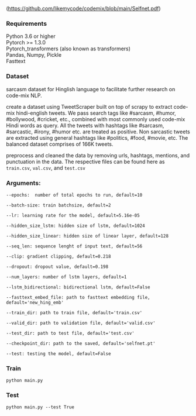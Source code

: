 

(https://github.com/likemycode/codemix/blob/main/Selfnet.pdf)

### Requirements
  Python 3.6 or higher <br>
  Pytorch >= 1.3.0 <br>
  Pytorch_transformers (also known as transformers) <br>
  Pandas, Numpy, Pickle <br>
  Fasttext  <br>

### Dataset
sarcasm dataset for Hinglish language to facilitate further research on code-mix NLP. 

 create a dataset using TweetScraper built on top of scrapy to extract code-mix hindi-english tweets. We pass search tags like #sarcasm, #humor, #bollywood, #cricket, etc., combined with most commonly used code-mix Hindi words as query. All the tweets with hashtags like #sarcasm, #sarcastic, #irony, #humor etc. are treated as positive. Non sarcastic tweets are extracted using general hashtags like #politics, #food, #movie, etc. The balanced dataset comprises of 166K tweets. 
 
preprocess and cleaned the data by removing urls, hashtags, mentions, and punctuation in the data. The respective files can be found here as ```train.csv```, ```val.csv```, and ```test.csv```

### Arguments:

```
--epochs:  number of total epochs to run, default=10

--batch-size: train batchsize, default=2

--lr: learning rate for the model, default=5.16e-05

--hidden_size_lstm: hidden size of lstm, default=1024

--hidden_size_linear: hidden size of linear layer, default=128

--seq_len: sequence lenght of input text, default=56

--clip: gradient clipping, default=0.218

--dropout: dropout value, default=0.198

--num_layers: number of lstm layers, default=1

--lstm_bidirectional: bidirectional lstm, default=False

--fasttext_embed_file: path to fasttext embedding file, default='new_hing_emb'

--train_dir: path to train file, default='train.csv'

--valid_dir: path to validation file, default='valid.csv'

--test_dir: path to test file, default='test.csv'

--checkpoint_dir: path to the saved, default='selfnet.pt'

--test: testing the model, default=False
```
### Train

```python main.py```

### Test

```python main.py --test True```

